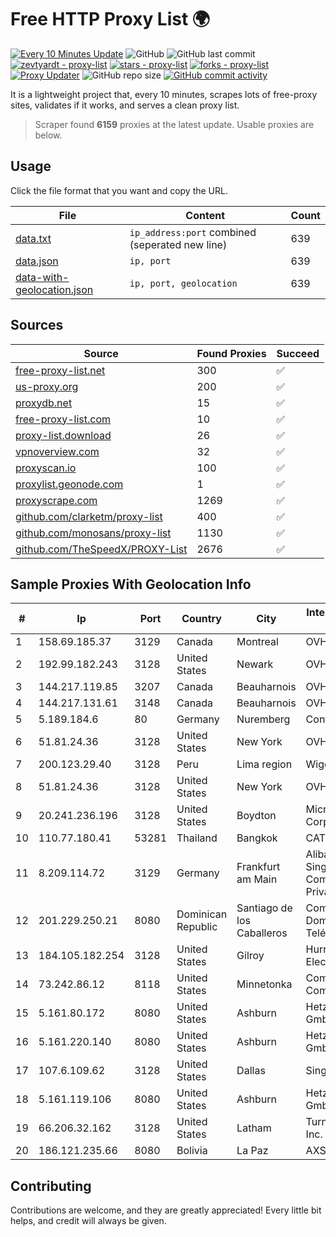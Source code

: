 
# Free HTTP Proxy List 🌍

[![Every 10 Minutes Update](https://github.com/mertguvencli/http-proxy-list/actions/workflows/main.yml/badge.svg?branch=main)](https://github.com/mertguvencli/http-proxy-list/actions/workflows/main.yml)
![GitHub](https://img.shields.io/github/license/mertguvencli/http-proxy-list)
![GitHub last commit](https://img.shields.io/github/last-commit/mertguvencli/http-proxy-list)
[![zevtyardt - proxy-list](https://img.shields.io/static/v1?label=zevtyardt&message=proxy-list&color=blue&logo=github)](https://github.com/zevtyardt/proxy-list "Go to GitHub repo")
[![stars - proxy-list](https://img.shields.io/github/stars/zevtyardt/proxy-list?style=social)](https://github.com/zevtyardt/proxy-list)
[![forks - proxy-list](https://img.shields.io/github/forks/zevtyardt/proxy-list?style=social)](https://github.com/zevtyardt/proxy-list)
[![Proxy Updater](https://github.com/zevtyardt/proxy-list/workflows/Proxy%20Updater/badge.svg)](https://github.com/zevtyardt/proxy-list/actions?query=workflow:"Proxy+Updater")
![GitHub repo size](https://img.shields.io/github/repo-size/zevtyardt/proxy-list)
[![GitHub commit activity](https://img.shields.io/github/commit-activity/m/zevtyardt/proxy-list?logo=commits)](https://github.com/zevtyardt/proxy-list/commits/main)

It is a lightweight project that, every 10 minutes, scrapes lots of free-proxy sites, validates if it works, and serves a clean proxy list.

> Scraper found **6159** proxies at the latest update. Usable proxies are below.

## Usage

Click the file format that you want and copy the URL.

|File|Content|Count|
|----|-------|-----|
|[data.txt](https://raw.githubusercontent.com/mertguvencli/http-proxy-list/main/proxy-list/data.txt)|`ip_address:port` combined (seperated new line)|639|
|[data.json](https://raw.githubusercontent.com/mertguvencli/http-proxy-list/main/proxy-list/data.json)|`ip, port`|639|
|[data-with-geolocation.json](https://raw.githubusercontent.com/mertguvencli/http-proxy-list/main/proxy-list/data-with-geolocation.json)|`ip, port, geolocation`|639|

## Sources

|Source|Found Proxies|Succeed|
|------|-------------|-------|
|[free-proxy-list.net](https://free-proxy-list.net)|300|✅|
|[us-proxy.org](https://www.us-proxy.org)|200|✅|
|[proxydb.net](http://proxydb.net)|15|✅|
|[free-proxy-list.com](https://free-proxy-list.com/?page=&port=&type%5B%5D=http&type%5B%5D=https&up_time=0&search=Search)|10|✅|
|[proxy-list.download](https://www.proxy-list.download/HTTP)|26|✅|
|[vpnoverview.com](https://vpnoverview.com/privacy/anonymous-browsing/free-proxy-servers)|32|✅|
|[proxyscan.io](https://www.proxyscan.io)|100|✅|
|[proxylist.geonode.com](https://proxylist.geonode.com/api/proxy-list?limit=300&page=1&sort_by=lastChecked&sort_type=desc&protocols=http,https)|1|✅|
|[proxyscrape.com](https://api.proxyscrape.com/v2/?request=displayproxies&protocol=http&timeout=10000&country=all&ssl=all&anonymity=all)|1269|✅|
|[github.com/clarketm/proxy-list](https://raw.githubusercontent.com/clarketm/proxy-list/master/proxy-list-raw.txt)|400|✅|
|[github.com/monosans/proxy-list](https://raw.githubusercontent.com/monosans/proxy-list/main/proxies/http.txt)|1130|✅|
|[github.com/TheSpeedX/PROXY-List](https://raw.githubusercontent.com/TheSpeedX/PROXY-List/master/http.txt)|2676|✅|


## Sample Proxies With Geolocation Info

|#|Ip|Port|Country|City|Internet Service Provider|
|-|--|----|-------|----|-------------------------|
|1|158.69.185.37|3129|Canada|Montreal|OVH SAS|
|2|192.99.182.243|3128|United States|Newark|OVH Hosting|
|3|144.217.119.85|3207|Canada|Beauharnois|OVH Hosting|
|4|144.217.131.61|3148|Canada|Beauharnois|OVH Hosting|
|5|5.189.184.6|80|Germany|Nuremberg|Contabo GmbH|
|6|51.81.24.36|3128|United States|New York|OVH US LLC|
|7|200.123.29.40|3128|Peru|Lima region|Wigo S.A.|
|8|51.81.24.36|3128|United States|New York|OVH US LLC|
|9|20.241.236.196|3128|United States|Boydton|Microsoft Corporation|
|10|110.77.180.41|53281|Thailand|Bangkok|CAT-BB|
|11|8.209.114.72|3129|Germany|Frankfurt am Main|Alibaba.com Singapore E-Commerce Private Limited|
|12|201.229.250.21|8080|Dominican Republic|Santiago de los Caballeros|Compañía Dominicana de Teléfonos S. A.|
|13|184.105.182.254|3128|United States|Gilroy|Hurricane Electric LLC|
|14|73.242.86.12|8118|United States|Minnetonka|Comcast Cable Communications|
|15|5.161.80.172|8080|United States|Ashburn|Hetzner Online GmbH|
|16|5.161.220.140|8080|United States|Ashburn|Hetzner Online GmbH|
|17|107.6.109.62|3128|United States|Dallas|SingleHop LLC|
|18|5.161.119.106|8080|United States|Ashburn|Hetzner Online GmbH|
|19|66.206.32.162|3128|United States|Latham|Turnkey Internet Inc.|
|20|186.121.235.66|8080|Bolivia|La Paz|AXS Bolivia S. A.|



## Contributing

Contributions are welcome, and they are greatly appreciated! Every
little bit helps, and credit will always be given.


